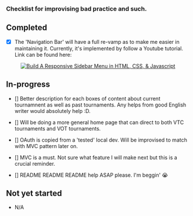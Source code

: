 ### Checklist for improvising bad practice and such.
## Completed
- [x] The 'Navigation Bar' will have a full re-vamp as to make me easier in maintaining it. Currently, it's implemented by follow a Youtube tutorial. Link can be found here: 

<p align="center">
  <a href="http://www.youtube.com/watch?v=uy1tgKOnPB0">
    <img src="http://img.youtube.com/vi/uy1tgKOnPB0/0.jpg" alt="Build A Responsive Sidebar Menu in HTML, CSS, & Javascript">
  </a>
</p>

## In-progress
-  [] Better description for each boxes of content about current tournamnent as well as past tournaments. Any helps from good English writer would absolutely help :D.

-  [] Will be doing a more general home page that can direct to both VTC tournaments and VOT tournaments.

-  [] OAuth is copied from a 'tested' local dev. Will be improvised to match with MVC pattern later on.

-  [] MVC is a must. Not sure what feature I will make next but this is a crucial reminder.

-  [] README README README help ASAP please. I'm beggin' :sob:

## Not yet started
-  N/A